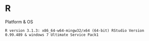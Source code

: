 # R
Platform & OS

    R version 3.1.3: x86_64-w64-mingw32/x64 (64-bit) RStudio Version 0.99.489 & windows 7 Ultimate Service Pack1
